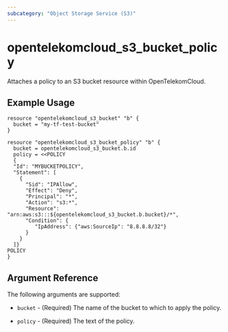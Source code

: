 ```yaml
---
subcategory: "Object Storage Service (S3)"
---
```


# opentelekomcloud_s3_bucket_policy

Attaches a policy to an S3 bucket resource within OpenTelekomCloud.

## Example Usage

```hcl
resource "opentelekomcloud_s3_bucket" "b" {
  bucket = "my-tf-test-bucket"
}

resource "opentelekomcloud_s3_bucket_policy" "b" {
  bucket = opentelekomcloud_s3_bucket.b.id
  policy = <<POLICY
  {
  "Id": "MYBUCKETPOLICY",
  "Statement": [
    {
      "Sid": "IPAllow",
      "Effect": "Deny",
      "Principal": "*",
      "Action": "s3:*",
      "Resource": "arn:aws:s3:::${opentelekomcloud_s3_bucket.b.bucket}/*",
      "Condition": {
         "IpAddress": {"aws:SourceIp": "8.8.8.8/32"}
      }
    }
  ]}
POLICY
}
```

## Argument Reference

The following arguments are supported:

* `bucket` - (Required) The name of the bucket to which to apply the policy.

* `policy` - (Required) The text of the policy.

